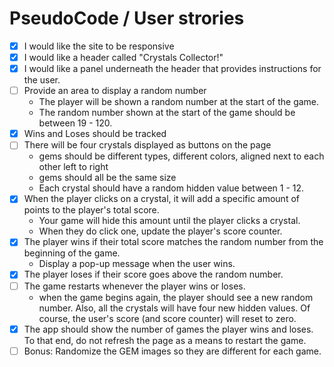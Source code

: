 
# PseudoCode / User strories
- [x] I would like the site to be responsive
- [x] I would like a header called "Crystals Collector!"
- [x] I would like a panel underneath the header that provides instructions for the user.
- [ ] Provide an area to display a random number
   * The player will be shown a random number at the start of the game.
   * The random number shown at the start of the game should be between 19 - 120.
- [x] Wins and Loses should be tracked
- [ ] There will be four crystals displayed as buttons on the page
    * gems should be different types, different colors, aligned next to each other left to right
    * gems should all be the same size
    * Each crystal should have a random hidden value between 1 - 12.
- [x] When the player clicks on a crystal, it will add a specific amount of points to the player's total score.  
    * Your game will hide this amount until the player clicks a crystal.
    * When they do click one, update the player's score counter.
- [x] The player wins if their total score matches the random number from the beginning of the game.
    * Display a pop-up message when the user wins.
- [x] The player loses if their score goes above the random number.
- [ ] The game restarts whenever the player wins or loses.
    * when the game begins again, the player should see a new random number. Also, all the crystals will have four new hidden values. Of course, the user's score (and score counter) will reset to zero.
- [x] The app should show the number of games the player wins and loses. To that end, do not refresh the page as a means to restart the game.
- [ ] Bonus: Randomize the GEM images so they are different for each game.
